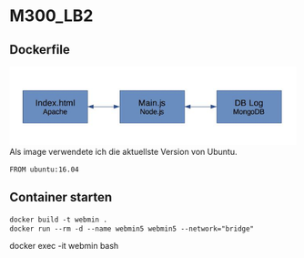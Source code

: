 # M300_LB2

Dockerfile
----------

![](Konzept.png)
Als image verwendete ich die aktuellste Version von Ubuntu.
```
FROM ubuntu:16.04
```

Container starten
-----------------

```
docker build -t webmin .
docker run --rm -d --name webmin5 webmin5 --network="bridge"
```



docker exec -it webmin bash
